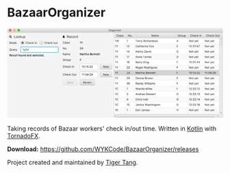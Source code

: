 # BazaarOrganizer
![Screenshot](release/screenshot.png)

Taking records of Bazaar workers' check in/out time. Written in [Kotlin](https://kotlinlang.org/) with [TornadoFX](https://github.com/edvin/tornadofx).

**Download:** https://github.com/WYKCode/BazaarOrganizer/releases

Project created and maintained by [Tiger Tang](https://github.com/TigerHix).

